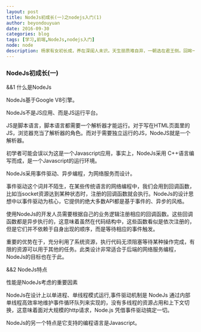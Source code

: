 ```yaml
---
layout: post
title: NodeJs初成长(一)之nodejs入门(1)
author: beyondouyuan
date: 2016-09-30
categories: blog
tags: [学习,前端,NodeJs,nodejs入门]
node: node
description: 杨家有女初长成，养在深闺人未识。天生丽质难自弃，一朝选在君王侧。回眸一笑百媚生，六宫粉黛无颜色。
---
```


###  NodeJs初成长(一) ###

 &&1  什么是NodeJs


>
NodeJs基于Google V8引擎。

NodeJs不是JS应用、而是JS运行平台。
>

JS是脚本语言，脚本语言都需要一个解析器才能运行。对于写在HTML页面里的JS，浏览器充当了解析器的角色。而对于需要独立运行的JS，NodeJS就是一个解析器。

初学者可能会误以为这是一个Javascript应用，事实上，NodeJs采用
C++语言编写而成，是一个Javascript的运行环境。

NodeJs采用事件驱动、异步编程，为网络服务而设计。

事件驱动这个词并不陌生，在某些传统语言的网络编程中，我们会用到回调函数，比如当socket资源达到某种状态时，注册的回调函数就会执行。NodeJs的设计思想中以事件驱动为核心，它提供的绝大多数API都是基于事件的、异步的风格。

使用NodeJs的开发人员需要根据自己的业务逻辑注册相应的回调函数。这些回调函数都是异步执行的，这意味着虽然在代码结构中，这些函数看似是依次注册的，但是它们并不依赖于自身出现的顺序，而是等待相应的事件触发。

重要的优势在于，充分利用了系统资源，执行代码无须阻塞等待某种操作完成，有限的资源可以用于其他的任务。此类设计非常适合于后端的网络服务编程，NodeJs的目标也在于此。

 &&2  NodeJs特点

性能是NodeJs考虑的重要因素

NodeJs在设计上以单进程、单线程模式运行,事件驱动机制是 NodeJs 通过内部单线程高效率地维护事件循环队列来实现的，没有多线程的资源占用和上下文切换，这意味着面对大规模的http请求，Node.js 凭借事件驱动搞定一切。

NodeJs的另一个特点是它支持的编程语言是Javascript。